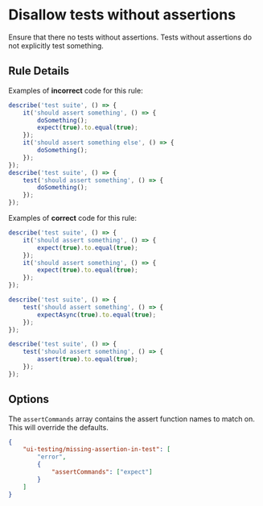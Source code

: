 # Disallow tests without assertions

Ensure that there no tests without assertions. Tests without assertions do not explicitly test something.

## Rule Details

Examples of **incorrect** code for this rule:

```js
describe('test suite', () => {
    it('should assert something', () => {
        doSomething();
        expect(true).to.equal(true);
    });
    it('should assert something else', () => {
        doSomething();
    });
});
describe('test suite', () => {
    test('should assert something', () => {
        doSomething();
    });
});
```

Examples of **correct** code for this rule:

```js
describe('test suite', () => {
    it('should assert something', () => {
        expect(true).to.equal(true);
    });
    it('should assert something', () => {
        expect(true).to.equal(true);
    });
});

describe('test suite', () => {
    test('should assert something', () => {
        expectAsync(true).to.equal(true);
    });
});

describe('test suite', () => {
    test('should assert something', () => {
        assert(true).to.equal(true);
    });
});
```

## Options

The `assertCommands` array contains the assert function names to match on. This will override the defaults.

```json
{
    "ui-testing/missing-assertion-in-test": [
        "error",
        {
            "assertCommands": ["expect"]
        }
    ]
}
```

